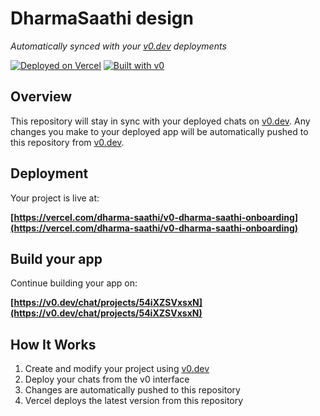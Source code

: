 # DharmaSaathi design

*Automatically synced with your [v0.dev](https://v0.dev) deployments*

[![Deployed on Vercel](https://img.shields.io/badge/Deployed%20on-Vercel-black?style=for-the-badge&logo=vercel)](https://vercel.com/dharma-saathi/v0-dharma-saathi-onboarding)
[![Built with v0](https://img.shields.io/badge/Built%20with-v0.dev-black?style=for-the-badge)](https://v0.dev/chat/projects/54iXZSVxsxN)

## Overview

This repository will stay in sync with your deployed chats on [v0.dev](https://v0.dev).
Any changes you make to your deployed app will be automatically pushed to this repository from [v0.dev](https://v0.dev).

## Deployment

Your project is live at:

**[https://vercel.com/dharma-saathi/v0-dharma-saathi-onboarding](https://vercel.com/dharma-saathi/v0-dharma-saathi-onboarding)**

## Build your app

Continue building your app on:

**[https://v0.dev/chat/projects/54iXZSVxsxN](https://v0.dev/chat/projects/54iXZSVxsxN)**

## How It Works

1. Create and modify your project using [v0.dev](https://v0.dev)
2. Deploy your chats from the v0 interface
3. Changes are automatically pushed to this repository
4. Vercel deploys the latest version from this repository